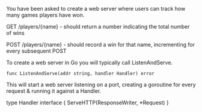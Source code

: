 You have been asked to create a web server where users can track how many games players have won. 

GET /players/{name} - should return a number indicating the total number of wins

POST /players/{name} - should record a win for that name, incrementing for every subsequent POST 

To create a web server in Go you will typically call ListenAndServe. 

    func ListenAndServe(addr string, handler Handler) error

This will start a web server listening on a port, creating a goroutine for every request & running it against a Handler.

type Handler interface {
    ServeHTTP(ResponseWriter, *Request)
}

